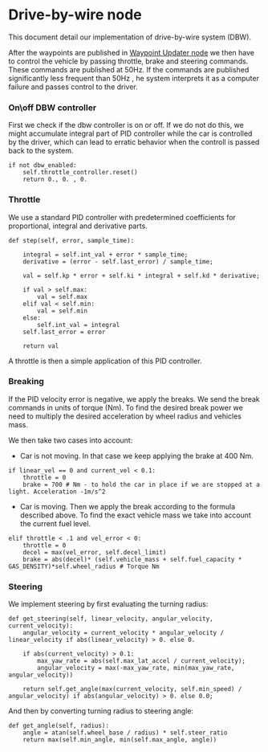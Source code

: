 # Drive-by-wire node

This document detail our implementation of drive-by-wire system (DBW).

After the waypoints are published in [Waypoint Updater node](WaypointUpdater.md) we then have to control the vehicle by passing throttle, brake and steering commands. These commands are published at 50Hz. If the commands are published significantly less frequent than 50Hz , he system interprets it as a computer failure and passes control to the driver.

### On\off DBW controller
First we check if the dbw controller is on or off. If we do not do this, we might accumulate integral part of PID controller while the car is controlled by the driver, which can lead to erratic behavior when the controll is passed back to the system.

```
if not dbw_enabled:
    self.throttle_controller.reset()
    return 0., 0. , 0. 
```

### Throttle

We use a standard PID controller with predetermined coefficients for proportional, integral and derivative parts.

```
def step(self, error, sample_time):

    integral = self.int_val + error * sample_time;
    derivative = (error - self.last_error) / sample_time;

    val = self.kp * error + self.ki * integral + self.kd * derivative;

    if val > self.max:
        val = self.max
    elif val < self.min:
        val = self.min
    else:
        self.int_val = integral
    self.last_error = error

    return val
```

A throttle is then a simple application of this PID controller.

### Breaking

If the PID velocity error is negative, we apply the breaks. We send the break commands in units of torque (Nm). To find the desired break power we need to multiply the desired acceleration by wheel radius and vehicles mass. 

We then take two cases into account:

* Car is not moving. In that case we keep applying the brake at 400 Nm. 

```
if linear_vel == 0 and current_vel < 0.1:   
    throttle = 0
    brake = 700 # Nm - to hold the car in place if we are stopped at a light. Acceleration -1m/s^2
```

* Car is moving. Then we apply the break according to the formula described above. To find the exact vehicle mass we take into account the current fuel level. 

```
elif throttle < .1 and vel_error < 0:
    throttle = 0 
    decel = max(vel_error, self.decel_limit)    
    brake = abs(decel)* (self.vehicle_mass + self.fuel_capacity * GAS_DENSITY)*self.wheel_radius # Torque Nm
```


### Steering 

We implement steering by first evaluating the turning radius:

```
def get_steering(self, linear_velocity, angular_velocity, current_velocity):
    angular_velocity = current_velocity * angular_velocity / linear_velocity if abs(linear_velocity) > 0. else 0.

    if abs(current_velocity) > 0.1:
        max_yaw_rate = abs(self.max_lat_accel / current_velocity);
        angular_velocity = max(-max_yaw_rate, min(max_yaw_rate, angular_velocity))

    return self.get_angle(max(current_velocity, self.min_speed) / angular_velocity) if abs(angular_velocity) > 0. else 0.0;
```

And then by converting turning radius to steering angle:

```
def get_angle(self, radius):
    angle = atan(self.wheel_base / radius) * self.steer_ratio
    return max(self.min_angle, min(self.max_angle, angle))
```

